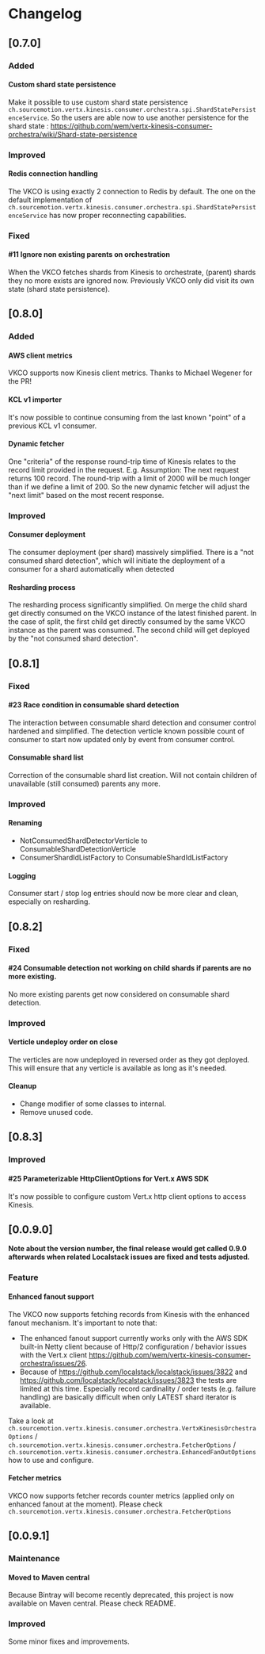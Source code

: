 # Changelog

## [0.7.0]
### Added
#### Custom shard state persistence
Make it possible to use custom shard state persistence `ch.sourcemotion.vertx.kinesis.consumer.orchestra.spi.ShardStatePersistenceService`. So the users are able now to use another persistence
for the shard state : https://github.com/wem/vertx-kinesis-consumer-orchestra/wiki/Shard-state-persistence

### Improved
#### Redis connection handling
The VKCO is using exactly 2 connection to Redis by default. The one on the default implementation of `ch.sourcemotion.vertx.kinesis.consumer.orchestra.spi.ShardStatePersistenceService`
has now proper reconnecting capabilities.
 
### Fixed
#### #11 Ignore non existing parents on orchestration
When the VKCO fetches shards from Kinesis to orchestrate, (parent) shards they no more exists are ignored now. Previously VKCO
only did visit its own state (shard state persistence).

## [0.8.0]
### Added
#### AWS client metrics
VKCO supports now Kinesis client metrics. Thanks to Michael Wegener for the PR!

#### KCL v1 importer
It's now possible to continue consuming from the last known "point" of a previous KCL v1 consumer.

#### Dynamic fetcher
One "criteria" of the response round-trip time of Kinesis relates to the record limit provided in the request.
E.g. Assumption: The next request returns 100 record. The round-trip with a limit of 2000 will be much longer than if we
define a limit of 200. So the new dynamic fetcher will adjust the "next limit" based on the most recent response.

### Improved
#### Consumer deployment
The consumer deployment (per shard) massively simplified. There is a "not consumed shard detection", which will initiate the deployment of a consumer for a shard automatically when detected

#### Resharding process
The resharding process significantly simplified. On merge the child shard get directly consumed on the VKCO instance of the latest finished parent. 
In the case of split, the first child get directly consumed by the same VKCO instance as the parent was consumed. 
The second child will get deployed by the "not consumed shard detection".

## [0.8.1]
### Fixed
#### #23 Race condition in consumable shard detection
The interaction between consumable shard detection and consumer control hardened and simplified. 
The detection verticle known possible count of consumer to start now updated only by event from consumer control.

#### Consumable shard list
Correction of the consumable shard list creation. Will not contain children of unavailable (still consumed) parents any more.

### Improved
#### Renaming
- NotConsumedShardDetectorVerticle to ConsumableShardDetectionVerticle
- ConsumerShardIdListFactory to ConsumableShardIdListFactory

#### Logging
Consumer start / stop log entries should now be more clear and clean, especially on resharding.

## [0.8.2]
### Fixed
#### #24 Consumable detection not working on child shards if parents are no more existing.
No more existing parents get now considered on consumable shard detection.

### Improved
#### Verticle undeploy order on close
The verticles are now undeployed in reversed order as they got deployed. 
This will ensure that any verticle is available as long as it's needed.

#### Cleanup
- Change modifier of some classes to internal.
- Remove unused code.

## [0.8.3]
### Improved
#### #25 Parameterizable HttpClientOptions for Vert.x AWS SDK
It's now possible to configure custom Vert.x http client options to access Kinesis.

## [0.0.9.0]
**Note about the version number, the final release would get called 0.9.0 afterwards when related Localstack issues are fixed and tests adjusted.**
### Feature
#### Enhanced fanout support
The VKCO now supports fetching records from Kinesis with the enhanced fanout mechanism. It's important to note that:
- The enhanced fanout support currently works only with the AWS SDK built-in Netty client because of Http/2 configuration / behavior 
  issues with the Vert.x client https://github.com/wem/vertx-kinesis-consumer-orchestra/issues/26.
- Because of https://github.com/localstack/localstack/issues/3822 and https://github.com/localstack/localstack/issues/3823 the tests are limited at this time. 
  Especially record cardinality / order tests (e.g. failure handling) are basically difficult when only LATEST shard iterator is available.
  
Take a look at `ch.sourcemotion.vertx.kinesis.consumer.orchestra.VertxKinesisOrchestraOptions` /
`ch.sourcemotion.vertx.kinesis.consumer.orchestra.FetcherOptions` /
`ch.sourcemotion.vertx.kinesis.consumer.orchestra.EnhancedFanOutOptions` how to use and configure.
  
#### Fetcher metrics
VKCO now supports fetcher records counter metrics (applied only on enhanced fanout at the moment). 
Please check `ch.sourcemotion.vertx.kinesis.consumer.orchestra.FetcherOptions`

## [0.0.9.1]
### Maintenance
#### Moved to Maven central
Because Bintray will become recently deprecated, this project is now available on Maven central. Please check README.
### Improved
Some minor fixes and improvements.
